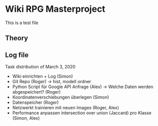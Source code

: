 # Wiki RPG Masterproject

This is a test file

## Theory


## Log file
Task distribution of March 3, 2020
- Wiki einrichten + Log (Simon)
- Git Repo (Roger)
-> hist, modell ordner
- Python Script für Google API Anfrage (Alex)
-> Welche Daten werden abgespeichert? (Roger)
- Koordinatenverschiebungen überlegen (Simon)
- Datenspeicher (Roger)
- Netzwerkt trainieren mit neuen Images (Roger, Alex)
- Performance anpassen intersection over union (Jaccard) pro Klasse (Simon, Alex)

